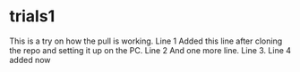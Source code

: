 # trials1

This is a try on how the pull is working. Line 1
Added this line after cloning the repo and setting it up on the PC. Line 2
And one more line. Line 3.
Line 4 added now

